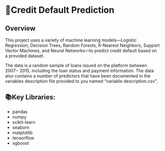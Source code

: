 # 📌Credit Default Prediction

## Overview

This project uses a variety of machine learning models—Logistic Regression, Decision Trees, Random Forests, K-Nearest Neighbors, Support Vector Machines, and Neural Networks—to predict credit default based on a provided dataset. 


The data is a random sample of loans issued on the platform between 2007− 2015, including the loan status and payment information. The data also contains a number of predictors that have been documented in the variables description file provided to you named “variable description.csv”.

## 📚Key Libraries: 
- pandas
- numpy
- scikit-learn
- seaborn
- matplotlib
- tensorflow
- xgboost

